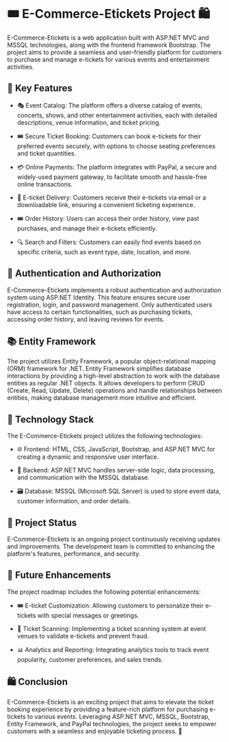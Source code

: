 # 🎟️ **E-Commerce-Etickets Project** 🛍️

E-Commerce-Etickets is a web application built with ASP.NET MVC and MSSQL technologies, along with the frontend framework Bootstrap. The project aims to provide a seamless and user-friendly platform for customers to purchase and manage e-tickets for various events and entertainment activities.

## 🎫 **Key Features**

- 🎭 Event Catalog: The platform offers a diverse catalog of events, concerts, shows, and other entertainment activities, each with detailed descriptions, venue information, and ticket pricing.

- 🎟️ Secure Ticket Booking: Customers can book e-tickets for their preferred events securely, with options to choose seating preferences and ticket quantities.

- 💳 Online Payments: The platform integrates with PayPal, a secure and widely-used payment gateway, to facilitate smooth and hassle-free online transactions.

- 📧 E-ticket Delivery: Customers receive their e-tickets via email or a downloadable link, ensuring a convenient ticketing experience.

- 🎟️ Order History: Users can access their order history, view past purchases, and manage their e-tickets efficiently.

- 🔍 Search and Filters: Customers can easily find events based on specific criteria, such as event type, date, location, and more.

## 🔐 **Authentication and Authorization**

E-Commerce-Etickets implements a robust authentication and authorization system using ASP.NET Identity. This feature ensures secure user registration, login, and password management. Only authenticated users have access to certain functionalities, such as purchasing tickets, accessing order history, and leaving reviews for events.

## 📚 **Entity Framework**

The project utilizes Entity Framework, a popular object-relational mapping (ORM) framework for .NET. Entity Framework simplifies database interactions by providing a high-level abstraction to work with the database entities as regular .NET objects. It allows developers to perform CRUD (Create, Read, Update, Delete) operations and handle relationships between entities, making database management more intuitive and efficient.

## 💼 **Technology Stack**

The E-Commerce-Etickets project utilizes the following technologies:

- 🌐 Frontend: HTML, CSS, JavaScript, Bootstrap, and ASP.NET MVC for creating a dynamic and responsive user interface.

- 🏢 Backend: ASP.NET MVC handles server-side logic, data processing, and communication with the MSSQL database.

- 🗃️ Database: MSSQL (Microsoft SQL Server) is used to store event data, customer information, and order details.

## 🚀 **Project Status**

E-Commerce-Etickets is an ongoing project continuously receiving updates and improvements. The development team is committed to enhancing the platform's features, performance, and security.

## 🔮 **Future Enhancements**

The project roadmap includes the following potential enhancements:

- 🎟️ E-ticket Customization: Allowing customers to personalize their e-tickets with special messages or greetings.

- 🎫 Ticket Scanning: Implementing a ticket scanning system at event venues to validate e-tickets and prevent fraud.

- 📊 Analytics and Reporting: Integrating analytics tools to track event popularity, customer preferences, and sales trends.

## 🛍️ **Conclusion**

E-Commerce-Etickets is an exciting project that aims to elevate the ticket booking experience by providing a feature-rich platform for purchasing e-tickets to various events. Leveraging ASP.NET MVC, MSSQL, Bootstrap, Entity Framework, and PayPal technologies, the project seeks to empower customers with a seamless and enjoyable ticketing process. 🎉
